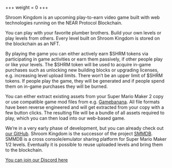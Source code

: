 +++
weight = 0
+++

Shroom Kingdom is an upcoming play-to-earn video game built with web technologies running on the NEAR Protocol Blockchain.

You can play with your favorite plumber brothers. Build your own levels or play levels from others. Every level built on Shroom Kingdom is stored on the blockchain as an NFT.

By playing the game you can either actively earn $SHRM tokens via participating in game activities or earn them passively, if other people play or like your levels.
The $SHRM token will be used to acquire in-game purchases such as unlocking new building blocks or upgrading licenses, e.g. increasing level upload limits.
There won’t be an upper limit of $SHRM tokens. If people play the game, they will be generated and if people spend them on in-game purchases they will be burned.

You can either extract existing assets from your Super Mario Maker 2 copy or use compatible game mod files from e.g. [Gamebanana](https://gamebanana.com/).
All file formats have been reverse engineered and will get extracted from your copy with a few button clicks.
The resulting file will be a bundle of all assets required to play, which you can then load into our web-based game.

We’re in a very early phase of development, but you can already check out [our GitHub](https://github.com/Shroom-Kingdom).
Shroom Kingdom is the successor of the project [SMMDB](https://smmdb.net).
SMMDB is a cross console/emulator sharing platform for Super Mario Maker 1/2 levels.
Eventually it is possible to reuse uploaded levels and bring them to the blockchain.

[You can join our Discord here](https://discord.gg/SPZsgSe)
